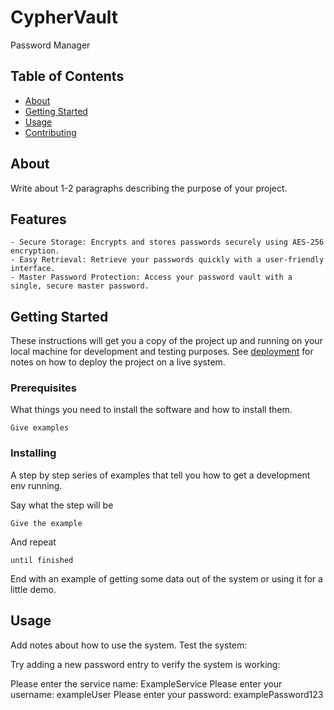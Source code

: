 # CypherVault
Password Manager
## Table of Contents
+ [About](#about)
+ [Getting Started](#getting_started)
+ [Usage](#usage)
+ [Contributing](../CONTRIBUTING.md)

## About <a name = "about"></a>
Write about 1-2 paragraphs describing the purpose of your project.


## Features <a name = "features"></a>
```
- Secure Storage: Encrypts and stores passwords securely using AES-256 encryption.
- Easy Retrieval: Retrieve your passwords quickly with a user-friendly interface.
- Master Password Protection: Access your password vault with a single, secure master password.
```
## Getting Started <a name = "getting_started"></a>
These instructions will get you a copy of the project up and running on your local machine for development and testing purposes. See [deployment](#deployment) for notes on how to deploy the project on a live system.

### Prerequisites

What things you need to install the software and how to install them.

```
Give examples
```

### Installing

A step by step series of examples that tell you how to get a development env running.

Say what the step will be

```
Give the example
```

And repeat

```
until finished
```

End with an example of getting some data out of the system or using it for a little demo.

## Usage <a name = "usage"></a>

Add notes about how to use the system.
    Test the system:

Try adding a new password entry to verify the system is working:

Please enter the service name: ExampleService
Please enter your username: exampleUser
Please enter your password: examplePassword123
